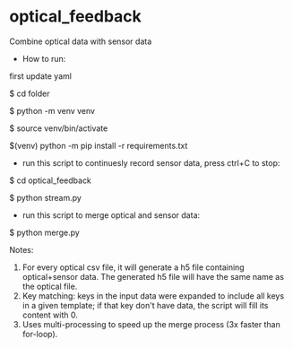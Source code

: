 # optical_feedback
Combine optical data with sensor data 


- How to run:

first update yaml

$ cd folder

$ python -m venv venv

$ source venv/bin/activate

$(venv) python -m pip install -r requirements.txt


- run this script to continuesly record sensor data, press ctrl+C to stop:

$ cd optical_feedback

$ python stream.py


- run this script to merge optical and sensor data:

$ python merge.py




Notes:
1. For every optical csv file, it will generate a h5 file containing optical+sensor data. The generated h5 file will have the same name as the optical file.
2. Key matching: keys in the input data were expanded to include all keys in a given template; if that key don't have data, the script will fill its content with 0.
3. Uses multi-processing to speed up the merge process (3x faster than for-loop).


